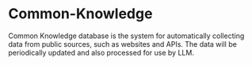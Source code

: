 # Common-Knowledge
Common Knowledge database is the system for automatically collecting data from public sources, such as websites and APIs. The data will be periodically updated and also processed for use by LLM.
